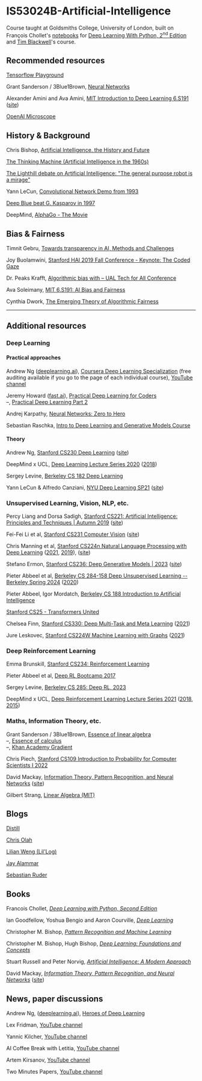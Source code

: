 # IS53024B-Artificial-Intelligence

Course taught at Goldsmiths College, University of London, built on François Chollet's [notebooks](https://github.com/fchollet/deep-learning-with-python-notebooks) for [Deep Learning With Python, 2<sup>nd</sup> Edition](https://www.manning.com/books/deep-learning-with-python-second-edition) and [Tim Blackwell](https://www.gold.ac.uk/computing/people/t-blackwell/)'s course.

## Recommended resources

[Tensorflow Playground](https://playground.tensorflow.org/#activation=tanh&batchSize=10&dataset=circle&regDataset=reg-plane&learningRate=0.03&regularizationRate=0&noise=0&networkShape=4,2&seed=0.01418&showTestData=false&discretize=false&percTrainData=50&x=true&y=true&xTimesY=false&xSquared=false&ySquared=false&cosX=false&sinX=false&cosY=false&sinY=false&collectStats=false&problem=classification&initZero=false&hideText=false)

Grant Sanderson / 3Blue1Brown, [Neural Networks](https://www.youtube.com/watch?v=aircAruvnKk&list=PLZHQObOWTQDNU6R1_67000Dx_ZCJB-3pi)

Alexander Amini and Ava Amini, [MIT Introduction to Deep Learning 6.S191](https://www.youtube.com/playlist?list=PLtBw6njQRU-rwp5__7C0oIVt26ZgjG9NI) ([site](http://introtodeeplearning.com/))

[OpenAI Microscope](https://openai.com/blog/microscope/)

## History & Background

Chris Bishop, [Artificial Intelligence, the History and Future](https://www.youtube.com/watch?v=8FHBh_OmdsM)

[The Thinking Machine (Artificial Intelligence in the 1960s)](https://www.youtube.com/watch?v=aygSMgK3BEM)

[The Lighthill debate on Artificial Intelligence: "The general purpose robot is a mirage"](https://www.youtube.com/watch?v=03p2CADwGF8)

Yann LeCun, [Convolutional Network Demo from 1993](https://www.youtube.com/watch?v=FwFduRA_L6Q)

[Deep Blue beat G. Kasparov in 1997](https://www.youtube.com/watch?v=NJarxpYyoFI)

DeepMind, [AlphaGo - The Movie](https://www.youtube.com/watch?v=WXuK6gekU1Y)

## Bias & Fairness

Timnit Gebru, [Towards transparency in AI, Methods and Challenges](https://www.youtube.com/watch?v=0GrknKMfdTM)

Joy Buolamwini, [Stanford HAI 2019 Fall Conference - Keynote: The Coded Gaze](https://www.youtube.com/watch?v=Mk5gLInf7So)

Dr. Peaks Krafft, [Algorithmic bias with – UAL Tech for All Conference](https://www.youtube.com/watch?v=W3SMQ9XSZdw&list=PL2Jl__jNKUOEUn48__nlmuAbxFT5limGt&index=3)

Ava Soleimany, [MIT 6.S191: AI Bias and Fairness](https://www.youtube.com/watch?v=wmyVODy_WD8)

Cynthia Dwork, [The Emerging Theory of Algorithmic Fairness](https://www.youtube.com/watch?v=g-z84_nRQhw)

---

## Additional resources

### Deep Learning

#### Practical approaches

Andrew Ng ([deeplearning.ai](https://www.deeplearning.ai/)), [Coursera Deep Learning Specialization](https://www.coursera.org/specializations/deep-learning) (free auditing available if you go to the page of each individual course), [YouTube channel](https://www.youtube.com/@Deeplearningai/playlists)

Jeremy Howard ([fast.ai](fast.ai)), [Practical Deep Learning for Coders](https://www.youtube.com/playlist?list=PLfYUBJiXbdtSvpQjSnJJ_PmDQB_VyT5iU)  
–, [Practical Deep Learning Part 2](https://www.youtube.com/playlist?list=PLfYUBJiXbdtRUvTUYpLdfHHp9a58nWVXP)

Andrej Karpathy, [Neural Networks: Zero to Hero](https://www.youtube.com/playlist?list=PLAqhIrjkxbuWI23v9cThsA9GvCAUhRvKZ)

Sebastian Raschka, [Intro to Deep Learning and Generative Models Course](https://www.youtube.com/playlist?list=PLTKMiZHVd_2KJtIXOW0zFhFfBaJJilH51)

#### Theory

Andrew Ng, [Stanford CS230 Deep Learning](https://www.youtube.com/playlist?list=PLoROMvodv4rOABXSygHTsbvUz4G_YQhOb) ([site](https://cs230.stanford.edu/))

DeepMind x UCL, [Deep Learning Lecture Series 2020](https://www.youtube.com/playlist?list=PLqYmG7hTraZCDxZ44o4p3N5Anz3lLRVZF) ([2018](https://www.youtube.com/playlist?list=PLqYmG7hTraZCkftCvihsG2eCTH2OyGScc))

Sergey Levine, [Berkeley CS 182 Deep Learning](https://www.youtube.com/playlist?list=PL_iWQOsE6TfVmKkQHucjPAoRtIJYt8a5A)

Yann LeCun & Alfredo Canziani, [NYU Deep Learning SP21](https://www.youtube.com/playlist?list=PLLHTzKZzVU9e6xUfG10TkTWApKSZCzuBI) ([site](https://atcold.github.io/NYU-DLSP21/))

### Unsupervised Learning, Vision, NLP, etc.

Percy Liang and Dorsa Sadigh, [Stanford CS221: Artificial Intelligence: Principles and Techniques | Autumn 2019](https://www.youtube.com/playlist?list=PLoROMvodv4rO1NB9TD4iUZ3qghGEGtqNX) ([site](https://stanford-cs221.github.io/spring2024/))

Fei-Fei Li et al, [Stanford CS231 Computer Vision](https://www.youtube.com/playlist?list=PL3FW7Lu3i5JvHM8ljYj-zLfQRF3EO8sYv) ([site](http://cs231n.stanford.edu/))

Chris Manning et al, [Stanford CS224n Natural Language Processing with Deep Learning](https://www.youtube.com/playlist?list=PLoROMvodv4rMFqRtEuo6SGjY4XbRIVRd4) ([2021](https://www.youtube.com/playlist?list=PLoROMvodv4rOSH4v6133s9LFPRHjEmbmJ), [2019](https://www.youtube.com/playlist?list=PLoROMvodv4rOhcuXMZkNm7j3fVwBBY42z)), ([site](https://web.stanford.edu/class/cs224n/))

Stefano Ermon, [Stanford CS236: Deep Generative Models | 2023](https://www.youtube.com/playlist?list=PLoROMvodv4rPOWA-omMM6STXaWW4FvJT8) ([site](https://deepgenerativemodels.github.io/))

Pieter Abbeel et al, [Berkeley CS 284-158 Deep Unsupervised Learning -- Berkeley Spring 2024](https://www.youtube.com/playlist?list=PLwRJQ4m4UJjPIvv4kgBkvu_uygrV3ut_U) ([2020](https://www.youtube.com/playlist?list=PLwRJQ4m4UJjPiJP3691u-qWwPGVKzSlNP))

Pieter Abbeel, Igor Mordatch, [Berkeley CS 188 Introduction to Artificial Intelligence](https://www.youtube.com/playlist?list=PLsOUugYMBBJENfZ3XAToMsg44W7LeUVhF)

[Stanford CS25 - Transformers United](https://www.youtube.com/playlist?list=PLoROMvodv4rNiJRchCzutFw5ItR_Z27CM)

Chelsea Finn, [Stanford CS330: Deep Multi-Task and Meta Learning](https://www.youtube.com/playlist?list=PLoROMvodv4rNjRoawgt72BBNwL2V7doGI) ([2021](https://www.youtube.com/playlist?list=PLoROMvodv4rMIJ-TvblAIkw28Wxi27B36))

Jure Leskovec, [Stanford CS224W Machine Learning with Graphs](https://www.youtube.com/playlist?list=PLoROMvodv4rOP-ImU-O1rYRg2RFxomvFp) ([2021](https://www.youtube.com/watch?v=JAB_plj2rbA&list=PLoROMvodv4rPLKxIpqhjhPgdQy7imNkDn))

### Deep Reinforcement Learning

Emma Brunskill, [Stanford CS234: Reinforcement Learning](https://www.youtube.com/playlist?list=PLoROMvodv4rOSOPzutgyCTapiGlY2Nd8u)

Pieter Abbeel et al, [Deep RL Bootcamp 2017](https://www.youtube.com/playlist?list=PLAdk-EyP1ND8MqJEJnSvaoUShrAWYe51U)

Sergey Levine, [Berkeley CS 285: Deep RL, 2023](https://www.youtube.com/playlist?list=PL_iWQOsE6TfVYGEGiAOMaOzzv41Jfm_Ps)

DeepMind x UCL, [Deep Reinforcement Learning Lecture Series 2021](https://www.youtube.com/playlist?list=PLqYmG7hTraZDVH599EItlEWsUOsJbAodm) ([2018](https://www.youtube.com/playlist?list=PLqYmG7hTraZBKeNJ-JE_eyJHZ7XgBoAyb), [2015](https://www.youtube.com/playlist?list=PLqYmG7hTraZDM-OYHWgPebj2MfCFzFObQ))

### Maths, Information Theory, etc.

Grant Sanderson / 3Blue1Brown, [Essence of linear algebra](https://www.youtube.com/playlist?list=PLZHQObOWTQDPD3MizzM2xVFitgF8hE_ab)  
–, [Essence of calculus](https://www.youtube.com/playlist?list=PLZHQObOWTQDMsr9K-rj53DwVRMYO3t5Yr)  
–, [Khan Academy Gradient](https://www.youtube.com/watch?v=tIpKfDc295M&list=PLSQl0a2vh4HC5feHa6Rc5c0wbRTx56nF7&index=19)

Chris Piech, [Stanford CS109 Introduction to Probability for Computer Scientists I 2022](https://www.youtube.com/playlist?list=PLoROMvodv4rOpr_A7B9SriE_iZmkanvUg)

David Mackay, [Information Theory, Pattern Recognition, and Neural Networks](https://www.youtube.com/playlist?list=PLruBu5BI5n4aFpG32iMbdWoRVAA-Vcso6) ([site](https://www.inference.org.uk/mackay/itila/))

Gilbert Strang, [Linear Algebra (MIT)](https://www.youtube.com/playlist?list=PL49CF3715CB9EF31D)

## Blogs

[Distill](https://distill.pub/)

[Chris Olah](https://colah.github.io)

[Lilian Weng (Lil'Log)](https://lilianweng.github.io/)

[Jay Alammar](https://jalammar.github.io/)

[Sebastian Ruder](https://ruder.io/)

## Books

Francois Chollet, [*Deep Learning with Python, Second Edition*](https://www.google.co.uk/books/edition/Deep_Learning_with_Python_Second_Edition/mjVKEAAAQBAJ?hl=en&gbpv=0)

Ian Goodfellow, Yoshua Bengio and Aaron Courville, [*Deep Learning*](https://www.deeplearningbook.org/)

Christopher M. Bishop, [*Pattern Recognition and Machine Learning*](https://www.google.co.uk/books/edition/_/kOXDtAEACAAJ?hl=en&sa=X&ved=2ahUKEwir6djnlez5AhUmQkEAHWZ6ANkQ7_IDegQIFxAD)

Christopher M. Bishop, Hugh Bishop, [*Deep Learning: Foundations and Concepts*](https://www.bishopbook.com/)

Stuart Russell and Peter Norvig, [*Artificial Intelligence: A Modern Approach*](https://aima.cs.berkeley.edu/)

David Mackay, [*Information Theory, Pattern Recognition, and Neural Networks*](https://www.cambridge.org/gb/academic/subjects/computer-science/pattern-recognition-and-machine-learning/information-theory-inference-and-learning-algorithms?format=HB&isbn=9780521642989) ([site](https://www.inference.org.uk/mackay/itila/))

## News, paper discussions

Andrew Ng, ([deeplearning.ai](https://www.deeplearning.ai/)), [Heroes of Deep Learning](https://www.youtube.com/playlist?list=PLkDaE6sCZn6FcbHlDzbVzf3TVgxzxK7lr)

Lex Fridman, [YouTube channel](https://www.youtube.com/c/lexfridman)

Yannic Kilcher, [YouTube channel](https://www.youtube.com/c/YannicKilcher)

AI Coffee Break with Letitia, [YouTube channel](https://www.youtube.com/@AICoffeeBreak)

Artem Kirsanov, [YouTube channel](https://www.youtube.com/@ArtemKirsanov)

Two Minutes Papers, [YouTube channel](https://www.youtube.com/c/K%C3%A1rolyZsolnai)
